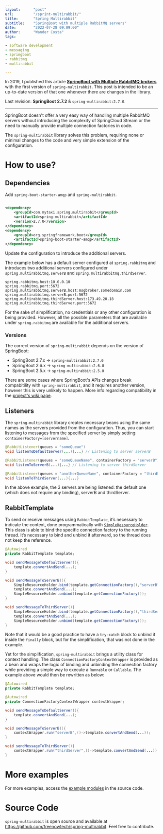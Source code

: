 ```yaml
---
layout:      "post"
url:         "/sprint-multirabbit/"
title:       "Spring Multirabbit"
subtitle:    "SpringBoot with multiple RabbitMQ servers"
date:        "2022-07-28 09:09:00"
author:      "Wander Costa"
tags:

- software development
- messaging
- springboot
- rabbitmq
- multirabbit

---
```


In 2019, I published this article [**SpringBoot with Multiple RabbitMQ brokers**][oldpost] with the first version
of `spring-multirabbit`. This post is intended to be an up-to-date version of that one whenever there are changes in the
library.

Last revision: **SpringBoot 2.7.2** & `spring-multirabbit:2.7.0`.

---

SpringBoot doesn't offer a very easy way of handling multiple RabbitMQ servers without introducing the complexity of
SpringCloud Stream or the need to manually provide multiple connection factories in code.

The `spring-multirabbit` library solves this problem, requiring none or minimal changes to the code and very simple
extension of the configuration.

# How to use?

## Dependencies

Add `spring-boot-starter-amqp` and `spring-multirabbit`.

```xml

<dependency>
    <groupId>com.mytaxi.spring.multirabbit</groupId>
    <artifactId>spring-multirabbit</artifactId>
    <version>2.7.0</version>
</dependency>
<dependency>
    <groupId>org.springframework.boot</groupId>
    <artifactId>spring-boot-starter-amqp</artifactId>
</dependency>
```

Update the configuration to introduce the additional servers.

The example below has a default server configured at `spring.rabbitmq` and introduces two additional servers configured
under `spring.multirabbitmq.serverB` and `spring.multirabbitmq.thirdServer`.

```properties
spring.rabbitmq.host:10.0.0.10
spring.rabbitmq.port:5672
spring.multirabbitmq.serverB.host:msgbroker.somedomain.com
spring.multirabbitmq.serverB.port:5672
spring.multirabbitmq.thirdServer.host:173.49.20.18
spring.multirabbitmq.thirdServer.port:5672
```

For the sake of simplification, no credentials or any other configuration is being provided. However, all the possible
parameters that are available under `spring.rabbitmq` are available for the additional servers.

### Versions

The correct version of `spring-multirabbit` depends on the version of SpringBoot:

- SpringBoot 2.7.x -> `spring-multirabbit:2.7.0`
- SpringBoot 2.6.x -> `spring-multirabbit:2.6.0`
- SpringBoot 2.5.x -> `spring-multirabbit:2.5.0`

There are some cases where SpringBoot's APIs changes break compabitility with `spring-multirabbit`, and it requires
another version, however this is very unlikely to happen. More info regarding compatibility in the
[project's wiki page][compatibility].

## Listeners

The `spring-multirabbit` library creates necessary beans using the same names as the servers provided from the
configuration. Thus, you can start listening to messages from the specified server by simply setting
`containerFactory=[servername]`.

```java
@RabbitListener(queues = "someQueue")
void listenToDefaultServer(...){...} // Listening to server serverB

@RabbitListener(queues = "someQueueName", containerFactory = "serverB")
void listenToServerB(...){...} // Listening to server thirdServer

@RabbitListener(queues = "anotherQueueName", containerFactory = "thirdServer")
void listenToThirdServer(...){...}
```

In the above example, the 3 servers are being listened: the default one (which does not require any binding), serverB
and thirdServer.

## RabbitTemplate

To send or receive messages using `RabbitTemplate`, it’s necessary to indicate the context, done programmatically
with [`SimpleResourceHolder`][srh]. This class is able to bind the specific connection factory to the running thread.
It’s necessary to bind and unbind it afterward, so the thread does not keep the reference.

```java
@Autowired
private RabbitTemplate template;

void sendMessageToDefaultServer(){
    template.convertAndSend(...);
}

void sendMessageToServerB(){
    SimpleResourceHolder.bind(template.getConnectionFactory(),"serverB");
    template.convertAndSend(...);
    SimpleResourceHolder.unbind(template.getConnectionFactory());
}

void sendMessageToThirdServer(){
    SimpleResourceHolder.bind(template.getConnectionFactory(),"thirdServer");
    template.convertAndSend(...);
    SimpleResourceHolder.unbind(template.getConnectionFactory());
}
```

Note that it would be a good practice to have a `try-catch` block to unbind it inside the `finally` block, but for the
simplification, that was not done in the example.

Yet for the simplification, `spring-multirabbit` brings a utility class for context handling. The class
`ConnectionFactoryContextWrapper` is provided as a bean and wraps the logic of binding and unbinding the connection
factory while providing a simple way to execute a `Runnable` or `Callable`. The example above would then be rewritten as
below:

```java
@Autowired
private RabbitTemplate template;

@Autowired
private ConnectionFactoryContextWrapper contextWrapper;

void sendMessageToDefaultServer(){
    template.convertAndSend(...);
}

void sendMessageToServerB(){
    contextWrapper.run("serverB",()->template.convertAndSend(...));
}

void sendMessageToThirdServer(){
    contextWrapper.run("thirdServer",()->template.convertAndSend(...));
}
```

# More examples

For more examples, access the [example modules][examples] in the source code.

# Source Code

`spring-multirabbit` is open source and available at https://github.com/freenowtech/spring-multirabbit. Feel free to
contribute.


[oldpost]: https://medium.com/inside-freenow/springboot-with-multiple-rabbitmq-brokers-cec203c3f77

[srh]: https://docs.spring.io/spring-amqp/api/org/springframework/amqp/rabbit/connection/SimpleResourceHolder.html

[compatibility]: https://github.com/freenowtech/spring-multirabbit/wiki

[examples]: https://github.com/freenowtech/spring-multirabbit/tree/main/spring-multirabbit-examples
